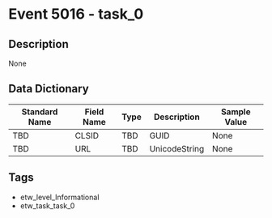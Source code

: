 # Event 5016 - task_0

## Description
None

## Data Dictionary
|Standard Name|Field Name|Type|Description|Sample Value|
|---|---|---|---|---|
|TBD|CLSID|TBD|GUID|None|None|
|TBD|URL|TBD|UnicodeString|None|None|

## Tags
* etw_level_Informational
* etw_task_task_0